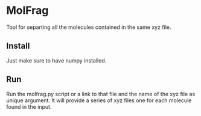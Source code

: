 MolFrag
=======
Tool for separting all the molecules contained in the same xyz file.

Install
-------
Just make sure to have numpy installed.

Run
---
Run the molfrag.py script or a link to that file and the name of the xyz file as unique argument. It will provide a series of xyz files one for each molecule found in the input.
